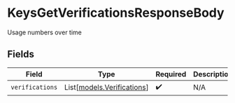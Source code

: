 # KeysGetVerificationsResponseBody

Usage numbers over time


## Fields

| Field                                                    | Type                                                     | Required                                                 | Description                                              |
| -------------------------------------------------------- | -------------------------------------------------------- | -------------------------------------------------------- | -------------------------------------------------------- |
| `verifications`                                          | List[[models.Verifications](../models/verifications.md)] | :heavy_check_mark:                                       | N/A                                                      |